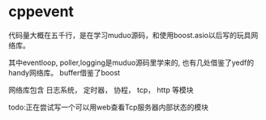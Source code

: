 # cppevent
<p> 代码量大概在五千行，是在学习muduo源码，和使用boost.asio以后写的玩具网络库。</p>
<p>其中eventloop, poller,logging是muduo源码里学来的, 也有几处借鉴了yedf的handy网络库。 buffer借鉴了boost</p>
<p>网络库包含 日志系统， 定时器， 协程， tcp， http 等模块</p>
<p>todo:正在尝试写一个可以用web查看Tcp服务器内部状态的模块 </p>

